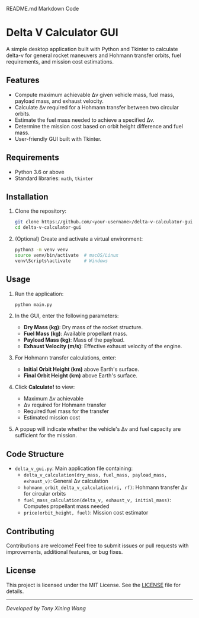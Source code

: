 README.md Markdown Code
# Delta V Calculator GUI

A simple desktop application built with Python and Tkinter to calculate delta-v for general rocket maneuvers and Hohmann transfer orbits, fuel requirements, and mission cost estimations.

## Features

- Compute maximum achievable Δv given vehicle mass, fuel mass, payload mass, and exhaust velocity.
- Calculate Δv required for a Hohmann transfer between two circular orbits.
- Estimate the fuel mass needed to achieve a specified Δv.
- Determine the mission cost based on orbit height difference and fuel mass.
- User-friendly GUI built with Tkinter.

## Requirements

- Python 3.6 or above  
- Standard libraries: `math`, `tkinter`

## Installation

1. Clone the repository:
   ```bash
   git clone https://github.com/<your-username>/delta-v-calculator-gui.git
   cd delta-v-calculator-gui
   ```

2. (Optional) Create and activate a virtual environment:
   ```bash
   python3 -m venv venv
   source venv/bin/activate  # macOS/Linux
   venv\Scripts\activate     # Windows
   ```

## Usage

1. Run the application:
   ```bash
   python main.py
   ```

2. In the GUI, enter the following parameters:
   - **Dry Mass (kg)**: Dry mass of the rocket structure.  
   - **Fuel Mass (kg)**: Available propellant mass.  
   - **Payload Mass (kg)**: Mass of the payload.  
   - **Exhaust Velocity (m/s)**: Effective exhaust velocity of the engine.  

3. For Hohmann transfer calculations, enter:
   - **Initial Orbit Height (km)** above Earth's surface.  
   - **Final Orbit Height (km)** above Earth's surface.  

4. Click **Calculate!** to view:
   - Maximum Δv achievable  
   - Δv required for Hohmann transfer  
   - Required fuel mass for the transfer  
   - Estimated mission cost  

5. A popup will indicate whether the vehicle's Δv and fuel capacity are sufficient for the mission.

## Code Structure

- `delta_v_gui.py`: Main application file containing:
  - `delta_v_calculation(dry_mass, fuel_mass, payload_mass, exhaust_v)`: General Δv calculation  
  - `hohmann_orbit_delta_v_calculation(ri, rf)`: Hohmann transfer Δv for circular orbits  
  - `fuel_mass_calculation(delta_v, exhaust_v, initial_mass)`: Computes propellant mass needed  
  - `price(orbit_height, fuel)`: Mission cost estimator  

## Contributing

Contributions are welcome! Feel free to submit issues or pull requests with improvements, additional features, or bug fixes.

## License

This project is licensed under the MIT License. See the [LICENSE](LICENSE) file for details.

---

*Developed by Tony Xining Wang*
